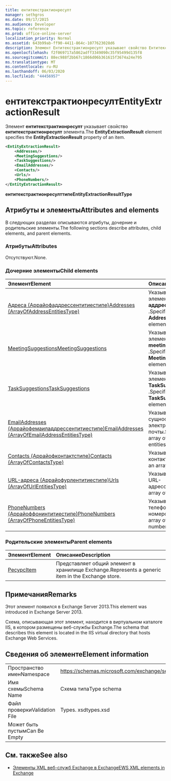 ```yaml
---
title: ентитекстрактионресулт
manager: sethgros
ms.date: 09/17/2015
ms.audience: Developer
ms.topic: reference
ms.prod: office-online-server
localization_priority: Normal
ms.assetid: 643b99ab-ff90-4411-864c-1077623028d6
description: Элемент Ентитекстрактионресулт указывает свойство Ентитекстрактионресулт элемента.
ms.openlocfilehash: f2f069717a5862adff3349090c35f95499d135f8
ms.sourcegitcommit: 88ec988f2bb67c1866d06b361615f3674a24e795
ms.translationtype: MT
ms.contentlocale: ru-RU
ms.lasthandoff: 06/03/2020
ms.locfileid: "44456957"
---
```

# <a name="entityextractionresult"></a><span data-ttu-id="74ebc-103">ентитекстрактионресулт</span><span class="sxs-lookup"><span data-stu-id="74ebc-103">EntityExtractionResult</span></span>

<span data-ttu-id="74ebc-104">Элемент **ентитекстрактионресулт** указывает свойство **ентитекстрактионресулт** элемента.</span><span class="sxs-lookup"><span data-stu-id="74ebc-104">The **EntityExtractionResult** element specifies the **EntityExtractionResult** property of an item.</span></span> 
  
```XML
<EntityExtractionResult>
    <Addresses/>
    <MeetingSuggestions/>
    <TaskSuggestions/>
    <EmailAddresses/>
    <Contacts/>
    <Urls/>
    <PhoneNumbers/>
</EntityExtractionResult>
```

 <span data-ttu-id="74ebc-105">**ентитекстрактионресулттипе**</span><span class="sxs-lookup"><span data-stu-id="74ebc-105">**EntityExtractionResultType**</span></span>
## <a name="attributes-and-elements"></a><span data-ttu-id="74ebc-106">Атрибуты и элементы</span><span class="sxs-lookup"><span data-stu-id="74ebc-106">Attributes and elements</span></span>

<span data-ttu-id="74ebc-107">В следующих разделах описываются атрибуты, дочерние и родительские элементы.</span><span class="sxs-lookup"><span data-stu-id="74ebc-107">The following sections describe attributes, child elements, and parent elements.</span></span>
  
### <a name="attributes"></a><span data-ttu-id="74ebc-108">Атрибуты</span><span class="sxs-lookup"><span data-stu-id="74ebc-108">Attributes</span></span>

<span data-ttu-id="74ebc-109">Отсутствуют.</span><span class="sxs-lookup"><span data-stu-id="74ebc-109">None.</span></span>
  
### <a name="child-elements"></a><span data-ttu-id="74ebc-110">Дочерние элементы</span><span class="sxs-lookup"><span data-stu-id="74ebc-110">Child elements</span></span>

|<span data-ttu-id="74ebc-111">**Элемент**</span><span class="sxs-lookup"><span data-stu-id="74ebc-111">**Element**</span></span>|<span data-ttu-id="74ebc-112">**Описание**</span><span class="sxs-lookup"><span data-stu-id="74ebc-112">**Description**</span></span>|
|:-----|:-----|
|[<span data-ttu-id="74ebc-113">Адреса (Аррайофаддрессентитиестипе)</span><span class="sxs-lookup"><span data-stu-id="74ebc-113">Addresses (ArrayOfAddressEntitiesType)</span></span>](addresses-arrayofaddressentitiestype.md) <br/> |<span data-ttu-id="74ebc-114">Указывает массив элементов **аддрессентити** .</span><span class="sxs-lookup"><span data-stu-id="74ebc-114">Specifies an array of **AddressEntity** elements.</span></span>  <br/> |
|[<span data-ttu-id="74ebc-115">MeetingSuggestions</span><span class="sxs-lookup"><span data-stu-id="74ebc-115">MeetingSuggestions</span></span>](meetingsuggestions.md) <br/> |<span data-ttu-id="74ebc-116">Указывает массив элементов **Свойства meetingsuggestion** .</span><span class="sxs-lookup"><span data-stu-id="74ebc-116">Specifies an array of **MeetingSuggestion** elements.</span></span>  <br/> |
|[<span data-ttu-id="74ebc-117">TaskSuggestions</span><span class="sxs-lookup"><span data-stu-id="74ebc-117">TaskSuggestions</span></span>](tasksuggestions.md) <br/> |<span data-ttu-id="74ebc-118">Указывает массив элементов **TaskSuggestion** .</span><span class="sxs-lookup"><span data-stu-id="74ebc-118">Specifies an array of **TaskSuggestion** elements.</span></span>  <br/> |
|[<span data-ttu-id="74ebc-119">EmailAddresses (Аррайофемаиладдрессентитиестипе)</span><span class="sxs-lookup"><span data-stu-id="74ebc-119">EmailAddresses (ArrayOfEmailAddressEntitiesType)</span></span>](emailaddresses-arrayofemailaddressentitiestype.md) <br/> |<span data-ttu-id="74ebc-120">Указывает массив сущностей адресов электронной почты.</span><span class="sxs-lookup"><span data-stu-id="74ebc-120">Specifies an array of email address entities.</span></span>  <br/> |
|[<span data-ttu-id="74ebc-121">Contacts (Аррайофконтактстипе)</span><span class="sxs-lookup"><span data-stu-id="74ebc-121">Contacts (ArrayOfContactsType)</span></span>](contacts-arrayofcontactstype.md) <br/> |<span data-ttu-id="74ebc-122">Указывает массив контактов.</span><span class="sxs-lookup"><span data-stu-id="74ebc-122">Specifies an array of contacts.</span></span>  <br/> |
|[<span data-ttu-id="74ebc-123">URL-адреса (Аррайофурлентитиестипе)</span><span class="sxs-lookup"><span data-stu-id="74ebc-123">Urls (ArrayOfUrlEntitiesType)</span></span>](urls-arrayofurlentitiestype.md) <br/> |<span data-ttu-id="74ebc-124">Указывает массив URL-адресов.</span><span class="sxs-lookup"><span data-stu-id="74ebc-124">Specifies an array of URLs.</span></span>  <br/> |
|[<span data-ttu-id="74ebc-125">PhoneNumbers (Аррайоффонинтитиестипе)</span><span class="sxs-lookup"><span data-stu-id="74ebc-125">PhoneNumbers (ArrayOfPhoneEntitiesType)</span></span>](phonenumbers-arrayofphoneentitiestype.md) <br/> |<span data-ttu-id="74ebc-126">Указывает массив телефонных номеров.</span><span class="sxs-lookup"><span data-stu-id="74ebc-126">Specifies an array of phone numbers.</span></span>  <br/> |
   
### <a name="parent-elements"></a><span data-ttu-id="74ebc-127">Родительские элементы</span><span class="sxs-lookup"><span data-stu-id="74ebc-127">Parent elements</span></span>

|<span data-ttu-id="74ebc-128">**Элемент**</span><span class="sxs-lookup"><span data-stu-id="74ebc-128">**Element**</span></span>|<span data-ttu-id="74ebc-129">**Описание**</span><span class="sxs-lookup"><span data-stu-id="74ebc-129">**Description**</span></span>|
|:-----|:-----|
|[<span data-ttu-id="74ebc-130">Ресурс</span><span class="sxs-lookup"><span data-stu-id="74ebc-130">Item</span></span>](item.md) <br/> |<span data-ttu-id="74ebc-131">Представляет общий элемент в хранилище Exchange.</span><span class="sxs-lookup"><span data-stu-id="74ebc-131">Represents a generic item in the Exchange store.</span></span>  <br/> |
   
## <a name="remarks"></a><span data-ttu-id="74ebc-132">Примечания</span><span class="sxs-lookup"><span data-stu-id="74ebc-132">Remarks</span></span>

<span data-ttu-id="74ebc-133">Этот элемент появился в Exchange Server 2013.</span><span class="sxs-lookup"><span data-stu-id="74ebc-133">This element was introduced in Exchange Server 2013.</span></span>
  
<span data-ttu-id="74ebc-134">Схема, описывающая этот элемент, находится в виртуальном каталоге IIS, в котором размещены веб-службы Exchange.</span><span class="sxs-lookup"><span data-stu-id="74ebc-134">The schema that describes this element is located in the IIS virtual directory that hosts Exchange Web Services.</span></span>
  
## <a name="element-information"></a><span data-ttu-id="74ebc-135">Сведения об элементе</span><span class="sxs-lookup"><span data-stu-id="74ebc-135">Element information</span></span>

|||
|:-----|:-----|
|<span data-ttu-id="74ebc-136">Пространство имен</span><span class="sxs-lookup"><span data-stu-id="74ebc-136">Namespace</span></span>  <br/> |https://schemas.microsoft.com/exchange/services/2006/types  <br/> |
|<span data-ttu-id="74ebc-137">Имя схемы</span><span class="sxs-lookup"><span data-stu-id="74ebc-137">Schema Name</span></span>  <br/> |<span data-ttu-id="74ebc-138">Схема типа</span><span class="sxs-lookup"><span data-stu-id="74ebc-138">Type schema</span></span>  <br/> |
|<span data-ttu-id="74ebc-139">Файл проверки</span><span class="sxs-lookup"><span data-stu-id="74ebc-139">Validation File</span></span>  <br/> |<span data-ttu-id="74ebc-140">Types. xsd</span><span class="sxs-lookup"><span data-stu-id="74ebc-140">types.xsd</span></span>  <br/> |
|<span data-ttu-id="74ebc-141">Может быть пустым</span><span class="sxs-lookup"><span data-stu-id="74ebc-141">Can Be Empty</span></span>  <br/> ||
   
## <a name="see-also"></a><span data-ttu-id="74ebc-142">См. также</span><span class="sxs-lookup"><span data-stu-id="74ebc-142">See also</span></span>



- [<span data-ttu-id="74ebc-143">Элементы XML веб-служб Exchange в Exchange</span><span class="sxs-lookup"><span data-stu-id="74ebc-143">EWS XML elements in Exchange</span></span>](ews-xml-elements-in-exchange.md)

